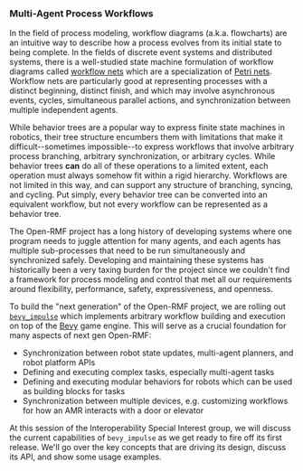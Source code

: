 ### Multi-Agent Process Workflows

In the field of process modeling, workflow diagrams (a.k.a. flowcharts) are an intuitive way to describe how a process evolves from its initial state to being complete. In the fields of discrete event systems and distributed systems, there is a well-studied state machine formulation of workflow diagrams called [workflow nets](http://mlwiki.org/index.php/Workflow_Nets) which are a specialization of [Petri nets](https://en.wikipedia.org/wiki/Petri_net). Workflow nets are particularly good at representing processes with a distinct beginning, distinct finish, and which may involve asynchronous events, cycles, simultaneous parallel actions, and synchronization between multiple independent agents.

While behavior trees are a popular way to express finite state machines in robotics, their tree structure encumbers them with limitations that make it difficult--sometimes impossible--to express workflows that involve arbitrary process branching, arbitrary synchronization, or arbitrary cycles. While behavior trees __can__ do all of these operations to a limited extent, each operation must always somehow fit within a rigid hierarchy. Workflows are not limited in this way, and can support any structure of branching, syncing, and cycling. Put simply, every behavior tree can be converted into an equivalent workflow, but not every workflow can be represented as a behavior tree.

The Open-RMF project has a long history of developing systems where one program needs to juggle attention for many agents, and each agents has multiple sub-processes that need to be run simultaneously and synchronized safely. Developing and maintaining these systems has historically been a very taxing burden for the project since we couldn't find a framework for process modeling and control that met all our requirements around flexibility, performance, safety, expressiveness, and openness.

To build the "next generation" of the Open-RMF project, we are rolling out [`bevy_impulse`](https://github.com/open-rmf/bevy_impulse) which implements arbitrary workflow building and execution on top of the [Bevy](https://bevyengine.org/) game engine. This will serve as a crucial foundation for many aspects of next gen Open-RMF:
* Synchronization between robot state updates, multi-agent planners, and robot platform APIs
* Defining and executing complex tasks, especially multi-agent tasks
* Defining and executing modular behaviors for robots which can be used as building blocks for tasks
* Synchronization between multiple devices, e.g. customizing workflows for how an AMR interacts with a door or elevator

At this session of the Interoperability Special Interest group, we will discuss the current capabilities of `bevy_impulse` as we get ready to fire off its first release. We'll go over the key concepts that are driving its design, discuss its API, and show some usage examples.
